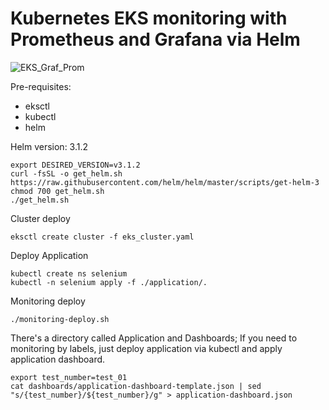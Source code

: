 
# Kubernetes EKS monitoring with Prometheus and Grafana via Helm

![EKS_Graf_Prom](https://user-images.githubusercontent.com/35708820/123995280-268f8e80-d99c-11eb-8b86-d636275f897d.png)

Pre-requisites:
- eksctl
- kubectl
- helm

Helm version: 3.1.2
```
export DESIRED_VERSION=v3.1.2
curl -fsSL -o get_helm.sh https://raw.githubusercontent.com/helm/helm/master/scripts/get-helm-3
chmod 700 get_helm.sh
./get_helm.sh
```

Cluster deploy
```
eksctl create cluster -f eks_cluster.yaml
```

Deploy Application
```
kubectl create ns selenium
kubectl -n selenium apply -f ./application/.
```

Monitoring deploy
```
./monitoring-deploy.sh
```

There's a directory called Application and Dashboards; If you need to monitoring by labels, just deploy application via kubectl and apply application dashboard.
```
export test_number=test_01
cat dashboards/application-dashboard-template.json | sed "s/{test_number}/${test_number}/g" > application-dashboard.json
```
